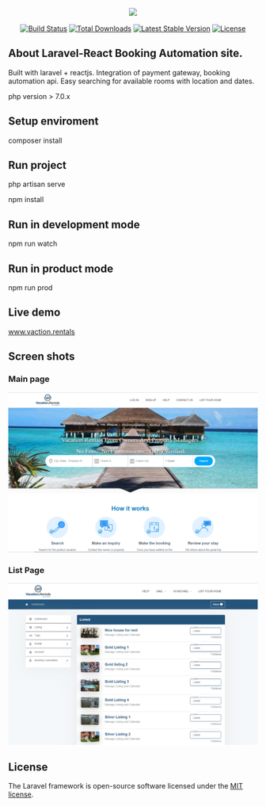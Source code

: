 <p align="center"><img src="https://laravel.com/assets/img/components/logo-laravel.svg"></p>

<p align="center">
<a href="https://travis-ci.org/laravel/framework"><img src="https://travis-ci.org/laravel/framework.svg" alt="Build Status"></a>
<a href="https://packagist.org/packages/laravel/framework"><img src="https://poser.pugx.org/laravel/framework/d/total.svg" alt="Total Downloads"></a>
<a href="https://packagist.org/packages/laravel/framework"><img src="https://poser.pugx.org/laravel/framework/v/stable.svg" alt="Latest Stable Version"></a>
<a href="https://packagist.org/packages/laravel/framework"><img src="https://poser.pugx.org/laravel/framework/license.svg" alt="License"></a>
</p>

## About Laravel-React Booking Automation site.
Built with laravel + reactjs.
Integration of payment gateway, booking automation api.
Easy searching for available rooms with location and dates.

php version > 7.0.x

## Setup enviroment
composer install

## Run project
php artisan serve

npm install

## Run in development mode
npm run watch

## Run in product mode
npm run prod

## Live demo
www.vaction.rentals

## Screen shots

### Main page

![screenshot1](/screenshots/1.png)

### List Page
![screenshot2](/screenshots/2.png)


## License
The Laravel framework is open-source software licensed under the [MIT license](https://opensource.org/licenses/MIT).
